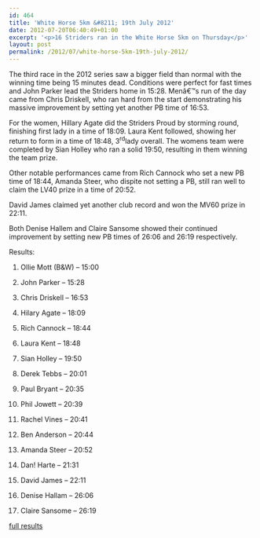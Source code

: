 ```yaml
---
id: 464
title: 'White Horse 5km &#8211; 19th July 2012'
date: 2012-07-20T06:40:49+01:00
excerpt: '<p>16 Striders ran in the White Horse 5km on Thursday</p>'
layout: post
permalink: /2012/07/white-horse-5km-19th-july-2012/
---
```

</p> 

The third race in the 2012 series saw a bigger field than normal with the winning time being 15 minutes dead. Conditions were perfect for fast times and John Parker lead the Striders home in 15:28. Menâ€™s run of the day came from Chris Driskell, who ran hard from the start demonstrating his massive improvement by setting yet another PB time of 16:53.

For the women, Hillary Agate did the Striders Proud by storming round, finishing first lady in a time of 18:09. Laura Kent followed, showing her return to form in a time of 18:48, 3<sup>rd</sup>lady overall. The womens team were completed by Sian Holley who ran a solid 19:50, resulting in them winning the team prize.

Other notable performances came from Rich Cannock who set a new PB time of 18:44, Amanda Steer, who dispite not setting a PB, still ran well to claim the LV40 prize in a time of 20:52.

David James claimed yet another club record and won the MV60 prize in 22:11.

Both Denise Hallem and Claire Sansome showed their continued improvement by setting new PB times of 26:06 and 26:19 respectively. 

Results:

1) Ollie Mott (B&W) &#8211; 15:00

4) John Parker &#8211; 15:28

18) Chris Driskell &#8211; 16:53

24) Hilary Agate &#8211; 18:09

32) Rich Cannock &#8211; 18:44

34) Laura Kent &#8211; 18:48

46) Sian Holley &#8211; 19:50

49) Derek Tebbs &#8211; 20:01

58) Paul Bryant &#8211; 20:35

59) Phil Jowett &#8211; 20:39

60) Rachel Vines &#8211; 20:41

63) Ben Anderson &#8211; 20:44

65) Amanda Steer &#8211; 20:52

78) Dan! Harte &#8211; 21:31

86) David James &#8211; 22:11

108) Denise Hallam &#8211; 26:06

109) Claire Sansome &#8211; 26:19

<a href="http://www.clcstriders-runningclub.co.uk/images/documents/whresults19072012.pdf" target="_blank" rel="nofollow">full results</a>